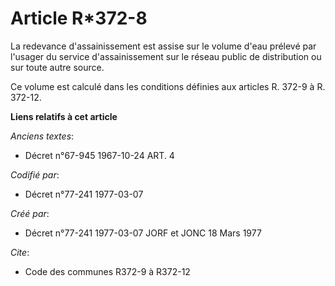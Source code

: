 # Article R*372-8

La redevance d'assainissement est assise sur le volume d'eau prélevé par l'usager du service d'assainissement sur le réseau
public de distribution ou sur toute autre source.

Ce volume est calculé dans les conditions définies aux articles R. 372-9 à R. 372-12.

**Liens relatifs à cet article**

_Anciens textes_:

  - Décret n°67-945 1967-10-24 ART. 4

_Codifié par_:

  - Décret n°77-241 1977-03-07

_Créé par_:

  - Décret n°77-241 1977-03-07 JORF et JONC 18 Mars 1977

_Cite_:

  - Code des communes R372-9 à R372-12
